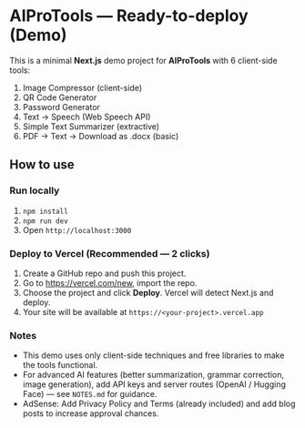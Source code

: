 
# AIProTools — Ready-to-deploy (Demo)

This is a minimal **Next.js** demo project for **AIProTools** with 6 client-side tools:
1. Image Compressor (client-side)
2. QR Code Generator
3. Password Generator
4. Text → Speech (Web Speech API)
5. Simple Text Summarizer (extractive)
6. PDF → Text → Download as .docx (basic)

## How to use

### Run locally
1. `npm install`
2. `npm run dev`
3. Open `http://localhost:3000`

### Deploy to Vercel (Recommended — 2 clicks)
1. Create a GitHub repo and push this project.
2. Go to https://vercel.com/new, import the repo.
3. Choose the project and click **Deploy**. Vercel will detect Next.js and deploy.
4. Your site will be available at `https://<your-project>.vercel.app`

### Notes
- This demo uses only client-side techniques and free libraries to make the tools functional.
- For advanced AI features (better summarization, grammar correction, image generation), add API keys and server routes (OpenAI / Hugging Face) — see `NOTES.md` for guidance.
- AdSense: Add Privacy Policy and Terms (already included) and add blog posts to increase approval chances.

